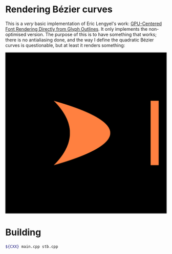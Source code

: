 # Rendering Bézier curves
This is a _very_ basic implementation of Eric Lengyel's work: [GPU-Centered Font Rendering Directly from Glyph Outlines](file:///tmp/mozilla_alex0/Lengyel2017FontRendering.pdf). It only implements the non-optimised version. The purpose of this is to have something that works; there is no antialiasing done, and the way I define the quadratic Bézier curves is questionable, but at least it renders something:

![Example](./img.png)

# Building
```sh
${CXX} main.cpp stb.cpp
```
